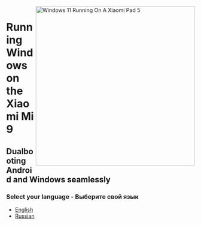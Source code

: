 <img align="right" src="https://raw.githubusercontent.com/erdilS/Port-Windows-11-Xiaomi-Pad-5/main/nabu.png" width="425" alt="Windows 11 Running On A Xiaomi Pad 5">

# Running Windows on the Xiaomi Mi 9

## Dualbooting Android and Windows seamlessly

### Select your language - Выберите свой язык

- [English](English/dualboot-en.md)
- [Russian](Russian/dualboot-ru.md)
